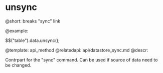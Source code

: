 unsync
=============


@short: breaks "sync" link
	

@example:

$$("table").data.unsync();


@template:	api_method
@relatedapi:
	api/datastore_sync.md
@descr:


Contrpart for the "sync" command. Can be used if source of data need to be changed. 